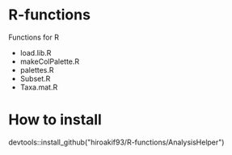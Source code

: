 # R-functions
Functions for R
- load.lib.R 
- makeColPalette.R
- palettes.R
- Subset.R
- Taxa.mat.R

# How to install
devtools::install_github("hiroakif93/R-functions/AnalysisHelper")
